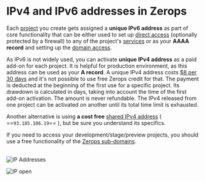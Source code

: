 # IPv4 and IPv6 addresses in Zerops

Each [project]() you create gets assigned a **unique IPv6 address** as part of core functionality that can be either used to set up [direct access]() (optionally protected by a firewall) to any of the project's [services]() or as your **AAAA record** and setting up the [domain access]().

As IPv6 is not widely used, you can activate **unique IPv4 address** as a paid add-on for each project. It is helpful for production environment, as this address can be used as your **A record**. A unique IPv4 address costs [$8 per 30 days]() and it's not possible to use free Zerops credit for that. The payment is deducted at the beginning of the first use for a specific project. Its drawdown is calculated in days, taking into account the time of the first add-on activation. The amount is never refundable. The IPv4 released from one project can be activated on another until its total time limit is exhausted.

Another alternative is using **a cost free** [shared IPv4 address](/documentation/routing/using-shared-ipv4.html) ( ==`93.185.106.19`== ), but be sure you understand its specifics.

If you need to access your development/stage/preview projects, you should use a free functionality of the [Zerops sub-domains]().

\
![IP Addresses](/ip-address.png "IP Addresses")

![IP open](/ip-open.png "IP open")
